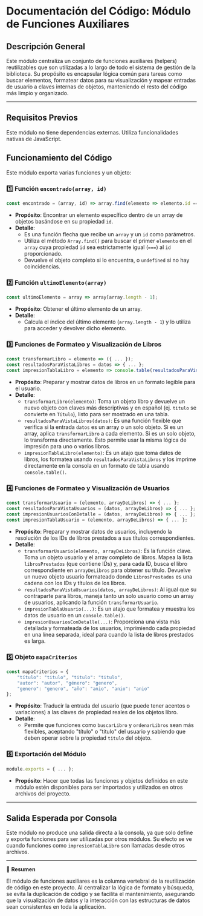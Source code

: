 # Documentación del Código: Módulo de Funciones Auxiliares

## Descripción General

Este módulo centraliza un conjunto de funciones auxiliares (helpers) reutilizables que son utilizadas a lo largo de todo el sistema de gestión de la biblioteca. Su propósito es encapsular lógica común para tareas como buscar elementos, formatear datos para su visualización y mapear entradas de usuario a claves internas de objetos, manteniendo el resto del código más limpio y organizado.

---

## Requisitos Previos

Este módulo no tiene dependencias externas. Utiliza funcionalidades nativas de JavaScript.

## Funcionamiento del Código

Este módulo exporta varias funciones y un objeto:

### 1️⃣ Función `encontrado(array, id)`

```js
const encontrado = (array, id) => array.find(elemento => elemento.id === id);
```

*   **Propósito**: Encontrar un elemento específico dentro de un array de objetos basándose en su propiedad `id`.
*   **Detalle**:
    *   Es una función flecha que recibe un `array` y un `id` como parámetros.
    *   Utiliza el método `Array.find()` para buscar el primer `elemento` en el `array` cuya propiedad `id` sea estrictamente igual (`===`) al `id` proporcionado.
    *   Devuelve el objeto completo si lo encuentra, o `undefined` si no hay coincidencias.

### 2️⃣ Función `ultimoElemento(array)`

```js
const ultimoElemento = array => array[array.length - 1];
```

*   **Propósito**: Obtener el último elemento de un array.
*   **Detalle**:
    *   Calcula el índice del último elemento (`array.length - 1`) y lo utiliza para acceder y devolver dicho elemento.

### 3️⃣ Funciones de Formateo y Visualización de Libros

```js
const transformarLibro = elemento => ({ ... });
const resultadosParaVistaLibros = datos => { ... };
const impresionTablaLibro = elemento => console.table(resultadosParaVistaLibros(elemento));
```

*   **Propósito**: Preparar y mostrar datos de libros en un formato legible para el usuario.
*   **Detalle**:
    *   `transformarLibro(elemento)`: Toma un objeto libro y devuelve un nuevo objeto con claves más descriptivas y en español (ej. `titulo` se convierte en `Título`), listo para ser mostrado en una tabla.
    *   `resultadosParaVistaLibros(datos)`: Es una función flexible que verifica si la entrada `datos` es un array o un solo objeto. Si es un array, aplica `transformarLibro` a cada elemento. Si es un solo objeto, lo transforma directamente. Esto permite usar la misma lógica de impresión para uno o varios libros.
    *   `impresionTablaLibro(elemento)`: Es un atajo que toma datos de libros, los formatea usando `resultadosParaVistaLibros` y los imprime directamente en la consola en un formato de tabla usando `console.table()`.

### 4️⃣ Funciones de Formateo y Visualización de Usuarios

```js
const transformarUsuario = (elemento, arrayDeLibros) => { ... };
const resultadosParaVistaUsuarios = (datos, arrayDeLibros) => { ... };
const impresionUsuariosConDetalle = (datos, arrayDeLibros) => { ... };
const impresionTablaUsuario = (elemento, arrayDeLibros) => { ... };
```

*   **Propósito**: Preparar y mostrar datos de usuarios, incluyendo la resolución de los IDs de libros prestados a sus títulos correspondientes.
*   **Detalle**:
    *   `transformarUsuario(elemento, arrayDeLibros)`: Es la función clave. Toma un objeto usuario y el array completo de libros. Mapea la lista `librosPrestados` (que contiene IDs) y, para cada ID, busca el libro correspondiente en `arrayDeLibros` para obtener su título. Devuelve un nuevo objeto usuario formateado donde `LibrosPrestados` es una cadena con los IDs y títulos de los libros.
    *   `resultadosParaVistaUsuarios(datos, arrayDeLibros)`: Al igual que su contraparte para libros, maneja tanto un solo usuario como un array de usuarios, aplicando la función `transformarUsuario`.
    *   `impresionTablaUsuario(...)`: Es un atajo que formatea y muestra los datos de usuario en un `console.table()`.
    *   `impresionUsuariosConDetalle(...)`: Proporciona una vista más detallada y formateada de los usuarios, imprimiendo cada propiedad en una línea separada, ideal para cuando la lista de libros prestados es larga.

### 5️⃣ Objeto `mapaCriterios`

```js
const mapaCriterios = {
    "título": "titulo", "titulo": "titulo",
    "autor": "autor", "género": "genero",
    "genero": "genero", "año": "anio", "anio": "anio"
};
```

*   **Propósito**: Traducir la entrada del usuario (que puede tener acentos o variaciones) a las claves de propiedad reales de los objetos libro.
*   **Detalle**:
    *   Permite que funciones como `buscarLibro` y `ordenarLibros` sean más flexibles, aceptando "título" o "titulo" del usuario y sabiendo que deben operar sobre la propiedad `titulo` del objeto.

### 6️⃣ Exportación del Módulo

```js
module.exports = { ... };
```

*   **Propósito**: Hacer que todas las funciones y objetos definidos en este módulo estén disponibles para ser importados y utilizados en otros archivos del proyecto.

---

## Salida Esperada por Consola
Este módulo no produce una salida directa a la consola, ya que solo define y exporta funciones para ser utilizadas por otros módulos. Su efecto se ve cuando funciones como `impresionTablaLibro` son llamadas desde otros archivos.

---

🏁 **Resumen**

El módulo de funciones auxiliares es la columna vertebral de la reutilización de código en este proyecto. Al centralizar la lógica de formato y búsqueda, se evita la duplicación de código y se facilita el mantenimiento, asegurando que la visualización de datos y la interacción con las estructuras de datos sean consistentes en toda la aplicación.


